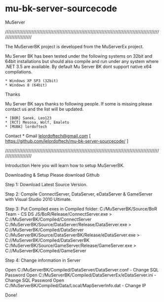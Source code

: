 # mu-bk-server-sourcecode
MuServer

////////////////////////////////////////////////////////////////////////////////////////////////////////////////////

The MuServerBK project is developed from the MuServerEx project.

Mu Server BK has been tested under the following systems on 32bit and 64bit installations but should also compile 
and run under any system where .NET 3.5 are available. By default Mu Server BK dont support native x64 compilations.

    * Windows XP SP3 (32bit)
    * Windows 8 (64bit)

Thanks

Mu Server BK says thanks to following people. If some is missing please contact us and the list will be updated.

    * [BOR] Sanek, Leo123
    * [RCT] Mesosa, Wolf, Emaleto
    * [MUBK] lordoftech

Contact
    * Gmail lelordoftech@gmail.com [ https://github.com/lelordoftech/mu-bk-server-sourcecode/ ]

////////////////////////////////////////////////////////////////////////////////////////////////////////////////////

Introduction
Here you will learn how to setup MuServerBK.

Downloading & Setup
Please download Github

Step 1: Download Latest Source Version.

Step 2: Compile ConnectServer, DataServer, eDataServer & GameServer with Visual Studio 2010 Ultimate.

Step 3: Put Compiled exes in Compiled folder:
C:/MuServerBK/Source/BoR Team - CS DS JS/BoR/Release/ConnectServer.exe > C://MuServerBK/Compiled/ConnectServer
C:/MuServerBK/Source/DataServer/Release/DataServer.exe                 > C://MuServerBK/Compiled/DataServer
C:/MuServerBK/Source/DataServerBK/Release/eDataServer.exe              > C://MuServerBK/Compiled/DataServerBK
C:/MuServerBK/Source/GameServer/Release/GameServer.exe                 > C://MuServerBK/Compiled/GameServer

Step 4: Change information in Server

Open C:/MuServerBK/Compiled/DataServer/DataServer.conf   - Change SQL Password
Open C:/MuServerBK/Compiled/DataServerEx/eDataServer.ini - Change SQL Password
Open C:/MuServerBK/Compiled/Data/Local/MapServerInfo.dat - Change IP

Done!
